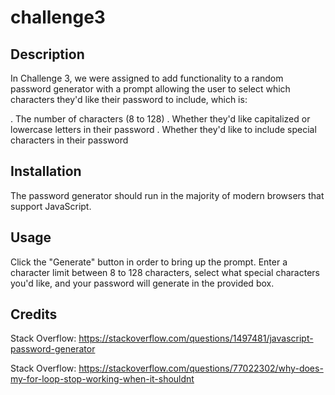 # challenge3

## Description

In Challenge 3, we were assigned to add functionality to a random password generator with a prompt allowing the user to select which characters they'd like their password to include, which is:

. The number of characters (8 to 128)
. Whether they'd like capitalized or lowercase letters in their password
. Whether they'd like to include special characters in their password

## Installation

The password generator should run in the majority of modern browsers that support JavaScript.

## Usage

Click the "Generate" button in order to bring up the prompt. Enter a character limit between 8 to 128 characters, select what special characters you'd like, and your password will generate in the provided box.

## Credits
Stack Overflow: https://stackoverflow.com/questions/1497481/javascript-password-generator

Stack Overflow: https://stackoverflow.com/questions/77022302/why-does-my-for-loop-stop-working-when-it-shouldnt


